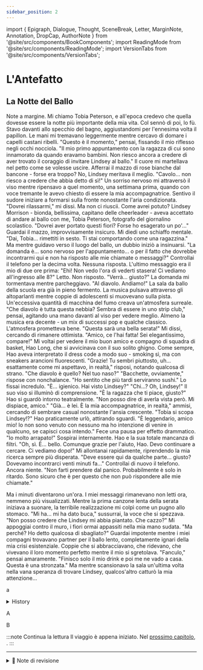 ```yaml
---
sidebar_position: 2
---
```

import { Epigraph, Dialogue, Thought, SceneBreak, Letter, MarginNote, Annotation, DropCap, AuthorNote } from '@site/src/components/BookComponents';
import ReadingMode from '@site/src/components/ReadingMode';
import VersionTabs from '@site/src/components/VersionTabs';

# L'Antefatto
<Epigraph 
  text="Il viaggio di mille miglia inizia con un singolo passo." 
  author="Lao Tzu" 
/>

## La Notte del Ballo
<DropCap>

</DropCap>
<VersionTabs>
  <div label="Versione Originale" default>
<MarginNote>
Note a margine.
</MarginNote>
Mi chiamo Tobia Peterson, e all'epoca credevo che quella dovesse essere la notte più importante della mia vita. Col sennò di poi, lo fù.
Stavo davanti allo specchio del bagno, aggiustandomi per l'ennesima volta il papillon. Le mani mi tremavano leggermente mentre cercavo di domare i capelli castani ribelli.
"Questo è il momento," pensai, fissando il mio riflesso negli occhi nocciola. "Il mio primo appuntamento con la ragazza di cui sono innamorato da quando eravamo bambini. Non riesco ancora a credere di aver trovato il coraggio di invitare Lindsey al ballo."
Il cuore mi martellava nel petto come se volesse uscire. Afferrai il mazzo di rose bianche dal bancone - forse era troppo? No, Lindsey meritava il meglio.
"Cavolo... non riesco a credere che abbia detto di sì!" Un sorriso nervoso mi attraversò il viso mentre ripensavo a quel momento, una settimana prima, quando con voce tremante le avevo chiesto di essere la mia accompagnatrice.
Sentivo il sudore iniziare a formarsi sulla fronte nonostante l'aria condizionata. "Dovrei rilassarmi," mi dissi.
Ma non ci riuscii. Come avrei potuto? Lindsey Morrison - bionda, bellissima, capitano delle cheerleader - aveva accettato di andare al ballo con me, Tobia Peterson, fotografo del giornalino scolastico.
"Dovrei aver portato questi fiori? Forse ho esagerato un po'..." Guardai il mazzo, improvvisamente insicuro.
Mi diedi uno schiaffo mentale. "Dai, Tobia... rimettiti in sesto. Ti stai comportando come una ragazzina."
Ma mentre guidavo verso il luogo del ballo, un dubbio iniziò a insinuarsi. "La domanda è... sono nervoso per l'appuntamento... o per il fatto che dovrebbe incontrarmi qui e non ha risposto alle mie chiamate o messaggi?"
Controllai il telefono per la decima volta. Nessuna risposta. L'ultimo messaggio era il mio di due ore prima: "Ehi! Non vedo l'ora di vederti stasera! Ci vediamo all'ingresso alle 8?"
Letto. Non risposto.
"Verrà... giusto?" La domanda mi tormentava mentre parcheggiavo. "Al diavolo. Andiamo!"
La sala da ballo della scuola era già in pieno fermento. La musica pulsava attraverso gli altoparlanti mentre coppie di adolescenti si muovevano sulla pista. Un'eccessiva quantità di macchina del fumo creava un'atmosfera surreale.
"Che diavolo è tutta questa nebbia? Sembra di essere in uno strip club," pensai, agitando una mano davanti al viso per vedere meglio.
Almeno la musica era decente - un mix di successi pop e qualche classico. L'atmosfera prometteva bene. "Questa sarà una bella serata!" Mi dissi, cercando di rimanere ottimista.
"Amico, ce l'hai fatta! Sei elegantissimo, compare!"
Mi voltai per vedere il mio buon amico e compagno di squadra di basket, Hao Long, che si avvicinava con il suo solito ghigno. Come sempre, Hao aveva interpretato il dress code a modo suo - smoking sì, ma con sneakers arancioni fluorescenti.
"Grazie! Tu sembri piuttosto, uh... esattamente come mi aspettavo, in realtà," risposi, notando qualcosa di strano. "Che diavolo è quello? Nel tuo naso?"
"Bacchette, ovviamente," rispose con nonchalance. "Ho sentito che più tardi serviranno sushi."
Lo fissai incredulo. "È... igienico. Hai visto Lindsey?"
"Chi...? Oh, Lindsey!" Il suo viso si illuminò di comprensione. "È la ragazza che ti piace, giusto?"
Hao si guardò intorno teatralmente. "Non posso dire di averla vista però. Mi dispiace, amico."
"Già... è lei. È la mia accompagnatrice, in realtà," ammisi, cercando di sembrare casual nonostante l'ansia crescente.
"Tobia si scopa Lindsey!?" Hao praticamente urlò, attirando sguardi. "È leggendario, amico mio! Io non sono venuto con nessuno ma ho intenzione di venire in qualcuno, se capisci cosa intendo."
Fece una pausa per effetto drammatico. "Io molto arrapato!"
Sospirai internamente. Hao e la sua totale mancanza di filtri. "Oh, sì. È... bello. Comunque grazie per l'aiuto, Hao. Devo continuare a cercare. Ci vediamo dopo!"
Mi allontanai rapidamente, riprendendo la mia ricerca sempre più disperata. "Deve essere qui da qualche parte... giusto? Dovevamo incontrarci venti minuti fa..."
Controllai di nuovo il telefono. Ancora niente. "Non farti prendere dal panico. Probabilmente è solo in ritardo. Sono sicuro che è per questo che non può rispondere alle mie chiamate."

Ma i minuti diventarono un'ora. I miei messaggi rimanevano non letti ora, nemmeno più visualizzati. Mentre la prima canzone lenta della serata iniziava a suonare, la terribile realizzazione mi colpì come un pugno allo stomaco.
"Mi ha... mi ha dato buca," sussurrai, la voce che si spezzava. "Non posso credere che Lindsey mi abbia piantato. Che cazzo?"
Mi appoggiai contro il muro, i fiori ormai appassiti nella mia mano sudata. "Ma perché? Ho detto qualcosa di sbagliato?"
Guardai impotente mentre i miei compagni trovavano partner per il ballo lento, completamente ignari della mia crisi esistenziale. Coppie che si abbracciavano, che ridevano, che vivevano il loro momento perfetto mentre il mio si sgretolava.
"Fanculo," pensai amaramente. "Finisco solo il mio drink e poi me ne vado a casa. Questa è una stronzata."
Ma mentre scansionavo la sala un'ultima volta nella vana speranza di trovare Lindsey, qualcos'altro catturò la mia attenzione...
  </div>
  <div label="Versione Revisionata">
    
a

  </div>
</VersionTabs>

<SceneBreak />

<details>
<summary>History</summary>

My name is... Tobia Peterson.
(This is it. My first date with the girl I've had a crush on since we were kids. I can't believe I actually had the courage to ask Lindsey to prom.)
(Hell... I can't believe she said yes!)
(It feels like my heart is going to jump out of my chest and I'm starting to get sweaty. I should relax.)
Narrator You should... but you don't.
Tobia (Should I have brought these flowers? Maybe I overdid it a little...)
Tobia (Alright, Tobia... get it together. You're acting like a schoolgirl)
Tobia (The question is... am I nervous because of my date... or the fact that she's supposed to be meeting me here and hasn't answered my calls or texts?)
Tobia (She'll be here... right?)
Tobia (Screw it. Let's go!)
Tobia...
Narrator Your high school prom is well on its way and most of the attendees have already started to dance.
Tobia (What's with all the fog? It's like a strip club in here.)
Tobia (The music's nice, at least. This is going to be a good night!)
Hao Duude, you made it! You're looking sharp, pal.
Tobia (My good friend and teammate, "Hao Long," I see he's in typical form tonight.)
Tobia Thanks! You're looking pretty, uh... pretty moch exactly like I expected you'd look, actually. What the hell is that? In your nose?
Hao Chopsticks, obviously. I heard they're serving sushi later.
Tobia That's... sanitary. Have you seen Lindsey?
Hao Who..? Oh, Lindsey!! That's the girl you like, right?
Hao Can't say I've seen her though. I'm sorry, buddy.
Tobia Yeah... that's the one. She's my date, actually.
Hao Tobia's fucking Lindsey!? That's legendary, my friend. I didn't come with anyone but I olan to cum in someone If you know what I'm saying.
Hao Me so horny!
Tobia Oh, yeah. That's... nice. Anyways thank you for the help, Hao. I gotta keep looking around. I'll talk to you later!
Tobia (She has to be here somewhere... right? We were supposed to meet twenty minutes Q90...)
Tobia (Don't panic. She's probably just running behind. I'm sure that's why she can't answer my calls.)
Narrator Soon... a few minutes becomes an hour and your texts go unanswered. Although you cling to denial... the sound of the night's first slow song comes with the haunting realization that it's winding down to an end.
Tobia (She... she stiffed me. I... I can't believe Lindsey stood me up. What the fuck?)
Tobia (But why? Did I say something wrong?)
Narrator You watch helplessly as your peers find dance partners... blissfully onaware of your existential crisis.
Tobia (Fock it. I'm jost going to finish my drink then head home. This is bullshit.)
Narrator But as you scan the room once more in hopes of finding your date, something else catches your eye.


</details>

<VersionTabs>
  <div label="Versione A">
    
A

  </div>
  <div label="Versione B">
    
B

  </div>
</VersionTabs>


:::note Continua la lettura
Il viaggio è appena iniziato. Nel [prossimo capitolo](./chapter2), .
:::

---

<details>
<summary>📝 Note di revisione</summary>

### Differenze principali tra le versioni:
- **Tono narrativo**: La versione originale è più diretta, mentre quella revisionata aggiunge dettagli atmosferici
- **Sviluppo dei personaggi**: Nella versione B, Giovanni è caratterizzato in modo più dettagliato
- **Ritmo**: La versione estesa rallenta il ritmo per creare maggiore suspense

</details>
